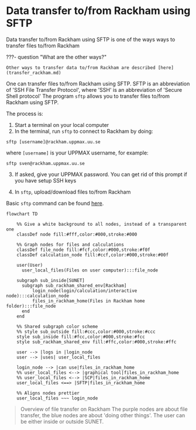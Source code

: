 # Data transfer to/from Rackham using SFTP

Data transfer to/from Rackham using SFTP
is one of the ways ways to transfer files to/from Rackham

???- question "What are the other ways?"

    Other ways to transfer data to/from Rackham are described [here](transfer_rackham.md)

One can transfer files to/from Rackham using SFTP.
SFTP is an abbreviation of 'SSH File Transfer Protocol',
where 'SSH' is an abbreviation of 'Secure Shell protocol'
The program `sftp` allows you to transfer files to/from Rackham using SFTP.

The process is:

1. Start a terminal on your local computer
2. In the terminal, run `sftp` to connect to Rackham by doing:

```
sftp [username]@rackham.uppmax.uu.se 
```

where `[username]` is your UPPMAX username, for example:

```
sftp sven@rackham.uppmax.uu.se 
```

3. If asked, give your UPPMAX password. 
   You can get rid of this prompt if you have setup SSH keys

4. In `sftp`, upload/download files to/from Rackham

Basic `sftp` command can be found [here](https://www.uppmax.uu.se/support/user-guides/basic-sftp-commands/).

```mermaid
flowchart TD

    %% Give a white background to all nodes, instead of a transparent one
    classDef node fill:#fff,color:#000,stroke:#000

    %% Graph nodes for files and calculations
    classDef file_node fill:#fcf,color:#000,stroke:#f0f
    classDef calculation_node fill:#ccf,color:#000,stroke:#00f

    user(User)
      user_local_files(Files on user computer):::file_node

    subgraph sub_inside[SUNET]
      subgraph sub_rackham_shared_env[Rackham]
          login_node(login/calculation/interactive node):::calculation_node
          files_in_rackham_home(Files in Rackham home folder):::file_node
      end
    end

    %% Shared subgraph color scheme
    %% style sub_outside fill:#ccc,color:#000,stroke:#ccc
    style sub_inside fill:#fcc,color:#000,stroke:#fcc
    style sub_rackham_shared_env fill:#ffc,color:#000,stroke:#ffc

    user --> |logs in |login_node
    user --> |uses| user_local_files

    login_node --> |can use|files_in_rackham_home
    %% user_local_files <--> |graphical tool|files_in_rackham_home
    %% user_local_files <--> |SCP|files_in_rackham_home
    user_local_files <==> |SFTP|files_in_rackham_home

    %% Aligns nodes prettier
    user_local_files ~~~ login_node
```

> Overview of file transfer on Rackham
> The purple nodes are about file transfer,
> the blue nodes are about 'doing other things'.
> The user can be either inside or outside SUNET.
